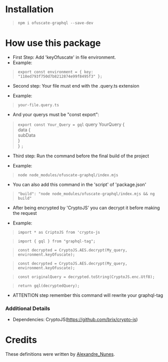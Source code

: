 # Installation
> `npm i ofuscate-graphql --save-dev`

# How use this package

* First Step: Add 'keyOfuscate' in file environment.
* Example:

> `export const environment = {
key: "118ed793f750d7b8212874e99f8495f3"
};
`


* Second step: Your file must end with the .query.ts extension

* Example:

> `your-file.query.ts`

* And your querys must be "const export":


> `export const Your_Query = gql`
query YourQuery {\
data {  \
subData\
}\
}
`;`

* Third step: Run the command before the final build of the project

* Example:

> `node node_modules/ofuscate-graphql/index.mjs`

* You can also add this command in the 'script' of 'package.json'

> `"build": "node node_modules/ofuscate-graphql/index.mjs && ng build"`

* After being encrypted by 'CryptoJS' you can decrypt it before making the request

* Example:

> `import * as CriptoJS from 'crypto-js`

> `import { gql } from "graphql-tag";`

> `const decrypted = CryptoJS.AES.decrypt(My_query, environment.keyOfuscate);`

> `const decrypted = CryptoJS.AES.decrypt(My_query, environment.keyOfuscate);`

> `const originalQuery = decrypted.toString(CryptoJS.enc.Utf8);`

> `return gql(decryptedQuery);`




* ATTENTION step remember this command will rewrite your graphql-tag



### Additional Details
 * Dependencies: CryptoJS(https://github.com/brix/crypto-js)

# Credits
These definitions were written by [Alexandre_Nunes](https://github.com/amnzera).
